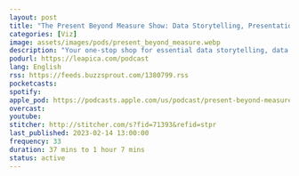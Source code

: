 ```yaml
---
layout: post
title: "The Present Beyond Measure Show: Data Storytelling, Presentation & Visualization for Data Practitioners"
categories: [Viz]
image: assets/images/pods/present_beyond_measure.webp
description: "Your one-stop shop for essential data storytelling, data visualization and presentation skills for data analysts, digital marketers, data science and other practitioners. With regular original content and luminary guest appearances from Nancy Duarte, Rand Fishkin, Alberto Cairo, Cole Nussbaumer Knaflic, Jim Sterne, Dustin Mathews, Garr Reynolds and more. This is the toolset you need to present your data, inform business decisions, inspire action, and become INDISPENSABLE."
podurl: https://leapica.com/podcast
lang: English
rss: https://feeds.buzzsprout.com/1380799.rss
pocketcasts:
spotify:
apple_pod: https://podcasts.apple.com/us/podcast/present-beyond-measure-show-data-storytelling-presentation/id1029765276
overcast:
youtube:
stitcher: http://stitcher.com/s?fid=71393&refid=stpr
last_published: 2023-02-14 13:00:00
frequency: 33
duration: 37 mins to 1 hour 7 mins
status: active
---
```

